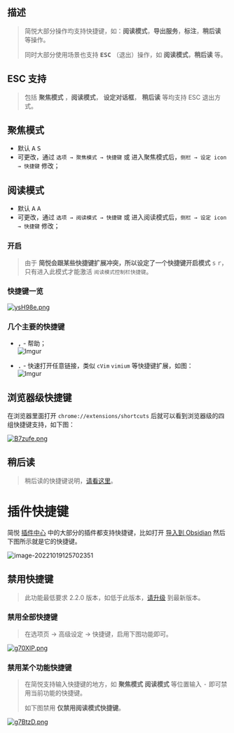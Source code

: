 描述
---

> 简悦大部分操作均支持快捷键，如：**阅读模式**，**导出服务**，**标注**，**稍后读** 等操作。
>
> 同时大部分使用场景也支持 <kbd>**ESC**</kbd> （退出）操作，如 **阅读模式**，**稍后读** 等。

ESC 支持
---
> 包括 **聚焦模式** ，**阅读模式**， **设定对话框**， **稍后读**  等均支持 ESC 退出方式。

聚焦模式
--

- 默认 <kbd>A</kbd> <kbd>S</kbd>
- 可更改，通过 `选项 → 聚焦模式 → 快捷键` 或 进入聚焦模式后，`侧栏 → 设定 icon → 快捷键` 修改；

阅读模式
--

- 默认 <kbd>A</kbd> <kbd>A</kbd>
- 可更改，通过 `选项 → 阅读模式 → 快捷键` 或 进入阅读模式后，`侧栏 → 设定 icon → 快捷键` 修改；

### 开启

> 由于 **简悦会跟某些快捷键扩展冲突，所以设定了一个快捷键开启模式** <kbd>s</kbd> <kbd>r</kbd>，只有进入此模式才能激活 `阅读模式控制栏快捷键`。

### 快捷键一览
[![ysH98e.png](https://s3.ax1x.com/2021/02/14/ysH98e.png)](https://imgchr.com/i/ysH98e)

### 几个主要的快捷键
- <kbd>,</kbd> - 帮助；    
  ![Imgur](https://simpread-1254315611.cos.ap-shanghai.myqcloud.com/static/docs/assets/cFapMy3.gif)

- <kbd>.</kbd> - 快速打开任意链接，类似 `cVim` `vimium` 等快捷键扩展，如图：    
  ![Imgur](https://simpread-1254315611.cos.ap-shanghai.myqcloud.com/static/docs/assets/gYuukIN.gif)

浏览器级快捷键
---

在浏览器里面打开 `chrome://extensions/shortcuts` 后就可以看到浏览器级的四组快捷键支持，如下图：

[![B7zufe.png](https://s1.ax1x.com/2020/11/09/B7zufe.png)](https://imgchr.com/i/B7zufe)

稍后读
---

> 稍后读的快捷键说明，[请看这里](稍后读?id=快捷键)。

# 插件快捷键

简悦 [插件中心](http://simpread.pro/plugins) 中的大部分的插件都支持快捷键，比如打开 [导入到 Obsidian](https://simpread.ksria.cn/plugins/details/1VQ19jCD8Z) 然后下图所示就是它的快捷键。

![image-20221019125702351](https://cdn.jsdelivr.net/gh/23784148/upload-images@main/typora/20221019_1666155422.png)

## 禁用快捷键

> 此功能最低要求 2.2.0 版本，如低于此版本，[请升级](https://simpread.pro) 到最新版本。

### 禁用全部快捷键

> 在选项页 → 高级设定 → 快捷键，启用下图功能即可。

[![g70XIP.png](https://z3.ax1x.com/2021/05/21/g70XIP.png)](https://imgtu.com/i/g70XIP)

### 禁用某个功能快捷键

> 在简悦支持输入快捷键的地方，如 **聚焦模式** **阅读模式** 等位置输入 <kbd>-</kbd> 即可禁用当前功能的快捷键。
>
> 如下图禁用 **仅禁用阅读模式快捷键**。

[![g7BtzD.png](https://z3.ax1x.com/2021/05/21/g7BtzD.png)](https://imgtu.com/i/g7BtzD)